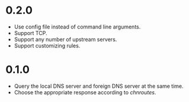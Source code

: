 # 0.2.0

* Use config file instead of command line arguments.
* Support TCP.
* Support any number of upstream servers.
* Support customizing rules.

# 0.1.0

* Query the local DNS server and foreign DNS server at the same time.
* Choose the appropriate response according to *chnroutes*.